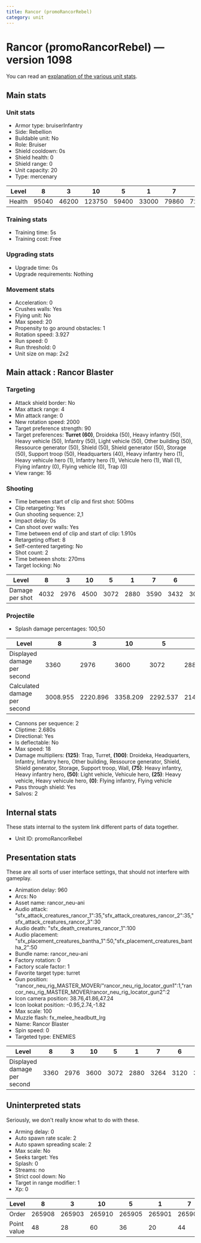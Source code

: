 ```yaml
---
title: Rancor (promoRancorRebel)
category: unit
---
```


# Rancor (promoRancorRebel) — version 1098

You can read an [explanation  of the various unit stats](unitexplained.md).

## Main stats

### Unit stats

  * Armor type: bruiserInfantry
  * Side: Rebellion
  * Buildable unit: No
  * Role: Bruiser
  * Shield cooldown: 0s
  * Shield health: 0
  * Shield range: 0
  * Unit capacity: 20
  * Type: mercenary

|Level |8    |3    |10    |5    |1    |7    |6    |4    |2    |9     |
|------|-----|-----|------|-----|-----|-----|-----|-----|-----|------|
|Health|95040|46200|123750|59400|33000|79860|72600|52800|39600|102960|


### Training stats

  * Training time: 5s
  * Training cost: Free

### Upgrading stats

  * Upgrade time: 0s
  * Upgrade requirements: Nothing

### Movement stats

  * Acceleration: 0
  * Crushes walls: Yes
  * Flying unit: No
  * Max speed: 20
  * Propensity to go around obstacles: 1
  * Rotation speed: 3.927
  * Run speed: 0
  * Run threshold: 0
  * Unit size on map: 2x2

## Main attack : Rancor Blaster

### Targeting

  * Attack shield border: No
  * Max attack range: 4
  * Min attack range: 0
  * New rotation speed: 2000
  * Target preference strength: 90
  * Target preferences: **Turret (60)**, Droideka (50), Heavy infantry (50), Heavy vehicle (50), Infantry (50), Light vehicle (50), Other building (50), Ressource generator (50), Shield (50), Shield generator (50), Storage (50), Support troop (50), Headquarters (40), Heavy infantry hero (1), Heavy vehicule hero (1), Infantry hero (1), Vehicule hero (1), Wall (1), Flying infantry (0), Flying vehicle (0), Trap (0)
  * View range: 16

### Shooting

  * Time between start of clip and first shot: 500ms
  * Clip retargeting: Yes
  * Gun shooting sequence: 2,1
  * Impact delay: 0s
  * Can shoot over walls: Yes
  * Time between end of clip and start of clip: 1.910s
  * Retargeting offset: 8
  * Self-centered targeting: No
  * Shot count: 2
  * Time between shots: 270ms
  * Target locking: No

|Level          |8   |3   |10  |5   |1   |7   |6   |4   |2   |9   |
|---------------|----|----|----|----|----|----|----|----|----|----|
|Damage per shot|4032|2976|4500|3072|2880|3590|3432|3024|2928|4147|


### Projectile

  * Splash damage percentages: 100,50

|Level                       |8       |3       |10      |5       |1       |7       |6       |4       |2       |9       |
|----------------------------|--------|--------|--------|--------|--------|--------|--------|--------|--------|--------|
|Displayed damage per second |3360    |2976    |3600    |3072    |2880    |3264    |3120    |3024    |2928    |3456    |
|Calculated damage per second|3008.955|2220.896|3358.209|2292.537|2149.254|2679.104|2561.194|2256.716|2185.075|3094.776|


  * Cannons per sequence: 2
  * Cliptime: 2.680s
  * Directional: Yes
  * Is deflectable: No
  * Max speed: 18
  * Damage multipliers: **(125)**: Trap, Turret, **(100)**: Droideka, Headquarters, Infantry, Infantry hero, Other building, Ressource generator, Shield, Shield generator, Storage, Support troop, Wall, **(75)**: Heavy infantry, Heavy infantry hero, **(50)**: Light vehicle, Vehicule hero, **(25)**: Heavy vehicle, Heavy vehicule hero, **(0)**: Flying infantry, Flying vehicle
  * Pass through shield: Yes
  * Salvos: 2

## Internal stats

These stats internal to the system link different parts of data together.

  * Unit ID: promoRancorRebel

## Presentation stats

These are all sorts of user interface settings, that should not interfere with gameplay.

  * Animation delay: 960
  * Arcs: No
  * Asset name: rancor_neu-ani
  * Audio attack: "sfx_attack_creatures_rancor_1":35,"sfx_attack_creatures_rancor_2":35,"sfx_attack_creatures_rancor_3":30
  * Audio death: "sfx_death_creatures_rancor_1":100
  * Audio placement: "sfx_placement_creatures_bantha_1":50,"sfx_placement_creatures_bantha_2":50
  * Bundle name: rancor_neu-ani
  * Factory rotation: 0
  * Factory scale factor: 1
  * Favorite target type: turret
  * Gun position: "rancor_neu_rig_MASTER_MOVER/"rancor_neu_rig_locator_gun1":1,"rancor_neu_rig_MASTER_MOVER/rancor_neu_rig_locator_gun2":2
  * Icon camera position: 38.76,41.86,47.24
  * Icon lookat position: -0.95,2.74,-1.82
  * Max scale: 100
  * Muzzle flash: fx_melee_headbutt_lrg
  * Name: Rancor Blaster
  * Spin speed: 0
  * Targeted type: ENEMIES

|Level                      |8   |3   |10  |5   |1   |7   |6   |4   |2   |9   |
|---------------------------|----|----|----|----|----|----|----|----|----|----|
|Displayed damage per second|3360|2976|3600|3072|2880|3264|3120|3024|2928|3456|


## Uninterpreted stats

Seriously, we don't really know what to do with these.

  * Arming delay: 0
  * Auto spawn rate scale: 2
  * Auto spawn spreading scale: 2
  * Max scale: No
  * Seeks target: Yes
  * Splash: 0
  * Streams: no
  * Strict cool down: No
  * Target in range modifier: 1
  * Xp: 0

|Level      |8     |3     |10    |5     |1     |7     |6     |4     |2     |9     |
|-----------|------|------|------|------|------|------|------|------|------|------|
|Order      |265908|265903|265910|265905|265901|265907|265906|265904|265902|265909|
|Point value|48    |28    |60    |36    |20    |44    |40    |32    |24    |52    |


